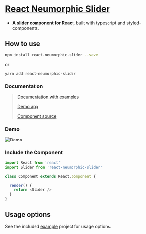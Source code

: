 # [React Neumorphic Slider](http://moclei.github.io/react-neumorphic-slider/)

* **A slider component for React**, built with typescript and styled-components.

## How to use

```sh
npm install react-neumorphic-slider --save
```
or
```sh
yarn add react-neumorphic-slider
```

### Documentation
> [Documentation with examples](https://moclei.github.io/react-neumorphic-slider/)
>
> [Demo app](https://github.com/moclei/react-neumorphic-slider/tree/main/packages/example)
>
> [Component source](https://github.com/moclei/react-neumorphic-slider/tree/main/packages/react-neumorphic-slider)


### Demo
![Demo](https://media.giphy.com/media/gp7xlb9hvQpUP5gpyP/giphy.gif)

### Include the Component

```js
import React from 'react'
import Slider from 'react-neumorphic-slider'

class Component extends React.Component {

  render() {
    return <Slider />
  }
}
```

## Usage options

See the included [example](https://github.com/moclei/react-neumorphic-slider/tree/main/packages/example) project for usage options. 
